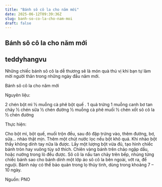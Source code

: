 ```yaml
---
title: "Bánh sô cô la cho năm mới"
date: 2025-06-12T09:39:36Z
slug: banh-so-co-la-cho-nam-moi
draft: false
---
```


## Bánh sô cô la cho năm mới

## teddyhangvu

Những chiếc bánh sô cô la dễ thương sẽ là món quà thú vị khi bạn tự làm mời người thân trong những ngày đầu năm mới.

Bánh sô cô la cho năm mới


Nguyên liệu:

2 chén bột mì
½ muỗng cà phê bột quế .
1 quả trứng
1 muỗng canh bơ tan chảy
½ chén sữa
½ chén đường
½ muỗng cà phê muối
½ chén xốt sô cô la
½ chén đường

Thực hiện:

Cho bột mì, bột quế, muối trộn đều, sau đó đập trứng vào, thêm đường, bơ, sữa... nhào thật mịn. Thêm một chút nước lọc nếu bột khô quá. Khi nhào bột thấy không dính tay nữa là được.
Lấy một lượng bột vừa đủ, tạo hình chiếc bánh tròn hay vuông tùy sở thích. Chiên vàng bánh trên chảo ngập dầu, hoặc nướng trong lò đều được.
Sô cô la nấu tan chảy trên bếp, nhúng từng chiếc bánh sao cho bánh dính một lớp áo sô cô la bên ngoài, vớt ra, để nguội. Bánh này có thể bảo quản trong lọ thủy tinh, dùng trong khoảng 7 – 10 ngày.



Nguồn: PNO​